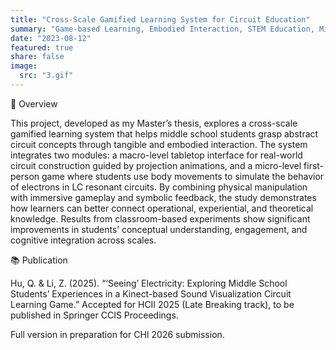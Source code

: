 ```yaml
---
title: "Cross-Scale Gamified Learning System for Circuit Education"
summary: "Game-based Learning, Embodied Interaction, STEM Education, Mixed Reality"
date: "2023-08-12"
featured: true
share: false
image:
  src: "3.gif"
---
```


<div class="section-card">
  <div class="section-title">🧩 Overview</div>
  <p>
    This project, developed as my Master’s thesis, explores a cross-scale gamified learning system 
    that helps middle school students grasp abstract circuit concepts through tangible and embodied interaction. 
    The system integrates two modules: a macro-level tabletop interface for real-world circuit construction guided by projection animations, 
    and a micro-level first-person game where students use body movements to simulate the behavior of electrons in LC resonant circuits. 
    By combining physical manipulation with immersive gameplay and symbolic feedback, the study demonstrates how learners can better connect operational, 
    experiential, and theoretical knowledge. Results from classroom-based experiments show significant improvements in students’ conceptual understanding, 
    engagement, and cognitive integration across scales.
  </p>
</div>

<div class="section-card">
  <div class="section-title">📚 Publication</div>

  <p class="pub-item">
    <span class="pub-authors">Hu, Q. &amp; Li, Z. (2025).</span> “‘Seeing’ Electricity: Exploring Middle School Students’ Experiences 
    in a Kinect-based Sound Visualization Circuit Learning Game.” Accepted for HCII 2025 (Late Breaking track), 
    to be published in <span class="pub-venue">Springer CCIS Proceedings</span>.
  </p>

  <p class="pub-item subtle">
    Full version in preparation for CHI 2026 submission.
  </p>
</div>
